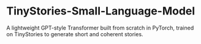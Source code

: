 # TinyStories-Small-Language-Model
A lightweight GPT-style Transformer built from scratch in PyTorch, trained on TinyStories to generate short and coherent stories.
